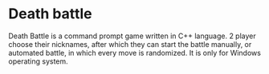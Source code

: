 # Death battle
Death Battle is a command prompt game written in C++ language. 2 player choose their nicknames, after which they can start the battle manually, or automated battle, in which every move is randomized. It is only for Windows operating system.

